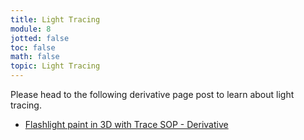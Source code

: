 ```yaml
---
title: Light Tracing
module: 8
jotted: false
toc: false
math: false
topic: Light Tracing
---
```


Please head to the following derivative page post to learn about light tracing. 

- [Flashlight paint in 3D with Trace SOP - Derivative](https://derivative.ca/community-post/asset/flashlight-paint-3d-trace-sop)
